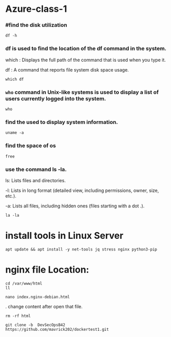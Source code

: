 # Azure-class-1

### #find the disk utilization
```
df -h 
```

###  df is used to find the location of the df command in the system.

which : Displays the full path of the command that is used when you type it.

df : A command that reports file system disk space usage.

```
which df 
```

### `who` command in Unix-like systems is used to display a list of users currently logged into the system.

```
who
```
### find the used to display system information.
```
uname -a
```

### find the space of os
```
free
```

### use the command ls -la.

 ls: Lists files and directories.

-l: Lists in long format (detailed view, including permissions, owner, size, etc.).

-a: Lists all files, including hidden ones (files starting with a dot .).

```
la -la 
```
# install tools in Linux Server
```
apt update && apt install -y net-tools jq stress nginx python3-pip
```

# nginx file Location:

```
cd /var/www/html
ll
```

```
nano index.nginx-debian.html
```
. change content after open that file.

```
rm -rf html
```


```
git clone -b  DevSecOpsB42 https://github.com/mavrick202/dockertest1.git
```
